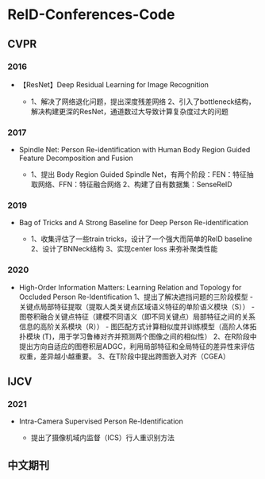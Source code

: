 # ReID-Conferences-Code

## CVPR

### 2016

- 【ResNet】Deep Residual Learning for Image Recognition

	- 1、解决了网络退化问题，提出深度残差网络
2、引入了bottleneck结构，解决构建更深的ResNet，通道数过大导致计算复杂度过大的问题

### 2017

- Spindle Net: Person Re-identification with Human Body Region Guided Feature Decomposition and Fusion

	- 1、提出 Body Region Guided Spindle Net，有两个阶段：FEN：特征抽取网络、FFN：特征融合网络
2、构建了自有数据集：SenseReID

### 2019

- Bag of Tricks and A Strong Baseline for Deep Person Re-identification

	- 1、收集评估了一些train tricks，设计了一个强大而简单的ReID baseline
2、设计了BNNeck结构
3、实现center loss 来弥补聚类性能

### 2020

- High-Order Information Matters: Learning Relation and Topology for Occluded Person Re-Identification
1、提出了解决遮挡问题的三阶段模型
       - 关键点局部特征提取（提取人类关键点区域语义特征的单阶语义模块（S））
       - 图卷积融合关键点特征（建模不同语义（即不同关键点）局部特征之间的关系信息的高阶关系模块（R））
       - 图匹配方式计算相似度并训练模型（高阶人体拓扑模块 (T)，用于学习鲁棒对齐并预测两个图像之间的相似性）
2、在R阶段中提出方向自适应的图卷积层ADGC，利用局部特征和全局特征的差异性来评估权重，差异越小越重要。
3、在T阶段中提出跨图嵌入对齐（CGEA）

## IJCV

### 2021

- Intra-Camera Supervised Person Re-Identification

	- 提出了摄像机域内监督（ICS）行人重识别方法

## 中文期刊

